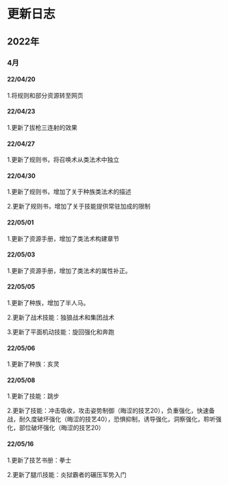 # 更新日志

## 2022年
### 4月
#### 22/04/20
1.将规则和部分资源转至网页

#### 22/04/23

1.更新了拔枪三连射的效果

#### 22/04/27

1.更新了规则书，将召唤术从类法术中独立

#### 22/04/30

1.更新了规则书，增加了关于种族类法术的描述

2.更新了规则书，增加了关于技能提供常驻加成的限制

#### 22/05/01

1.更新了资源手册，增加了类法术构建章节

#### 22/05/03

1.更新了资源手册，增加了类法术的属性补正。

#### 22/05/05

1.更新了种族，增加了半人马。

2.更新了战术技能：独狼战术和集团战术

3.更新了平面机动技能：旋回强化和奔跑

#### 22/05/06

1.更新了种族：亥灵

#### 22/05/08

1.更新了技能：跳步

2.更新了技能：冲击吸收，攻击姿势制御（晦涩的技艺20），负重强化，快速备战，耐久度破坏强化（晦涩的技艺40），恐惧抑制，诱导强化，洞察强化，聆听强化，部位破坏强化（晦涩的技艺20）

#### 22/05/16

1.更新了技艺书册：拳士

2.更新了腿爪技能：炎狱霸者的碾压军势入门